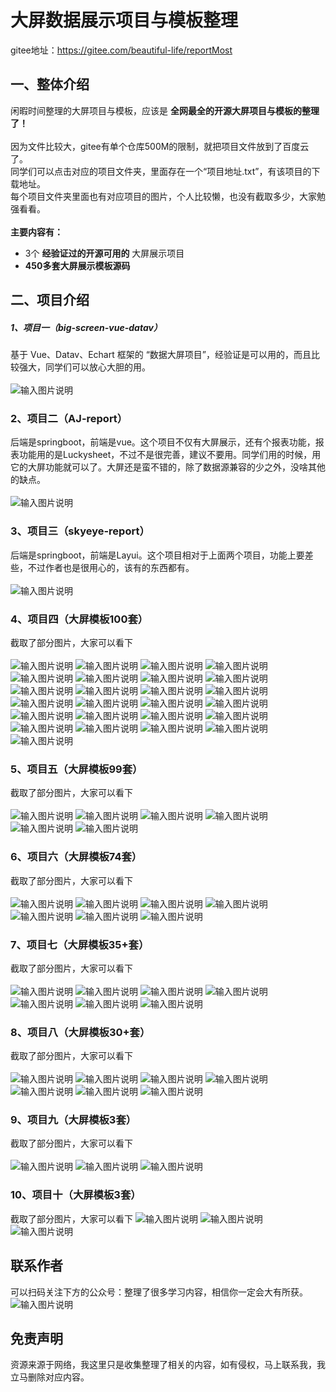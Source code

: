 # 大屏数据展示项目与模板整理

gitee地址：https://gitee.com/beautiful-life/reportMost

## 一、整体介绍
闲暇时间整理的大屏项目与模板，应该是 **全网最全的开源大屏项目与模板的整理了！** 
<br/> <br/> 
因为文件比较大，gitee有单个仓库500M的限制，就把项目文件放到了百度云了。
<br/> 
同学们可以点击对应的项目文件夹，里面存在一个“项目地址.txt”，有该项目的下载地址。
<br/> 
每个项目文件夹里面也有对应项目的图片，个人比较懒，也没有截取多少，大家勉强看看。
<br/> <br/> 
 **主要内容有：** 
- 3个 **经验证过的开源可用的** 大屏展示项目
-  **450多套大屏展示模板源码** 

## 二、项目介绍
##### 1、项目一（big-screen-vue-datav）
基于 Vue、Datav、Echart 框架的 “数据大屏项目”，经验证是可以用的，而且比较强大，同学们可以放心大胆的用。
<br/> <br/>
![输入图片说明](https://foruda.gitee.com/images/1661663039427952655/05260bc7_9092264.png "屏幕截图")

### 2、项目二（AJ-report）
后端是springboot，前端是vue。这个项目不仅有大屏展示，还有个报表功能，报表功能用的是Luckysheet，不过不是很完善，建议不要用。同学们用的时候，用它的大屏功能就可以了。大屏还是蛮不错的，除了数据源兼容的少之外，没啥其他的缺点。
<br/> <br/>
![输入图片说明](https://foruda.gitee.com/images/1661663313663230741/8a3d05ad_9092264.png "屏幕截图")

### 3、项目三（skyeye-report）
后端是springboot，前端是Layui。这个项目相对于上面两个项目，功能上要差些，不过作者也是很用心的，该有的东西都有。
<br/> <br/>
![输入图片说明](https://foruda.gitee.com/images/1661671340885498043/c4c2323a_9092264.png "屏幕截图")

### 4、项目四（大屏模板100套）
截取了部分图片，大家可以看下
<br/> <br/>
![输入图片说明](https://foruda.gitee.com/images/1661671433991132998/83a43c63_9092264.png "屏幕截图")
![输入图片说明](https://foruda.gitee.com/images/1661671431884760709/03531629_9092264.png "屏幕截图")
![输入图片说明](https://foruda.gitee.com/images/1661671432525323850/9cb05d1b_9092264.png "屏幕截图")
![输入图片说明](https://foruda.gitee.com/images/1661671434627464913/b238e384_9092264.png "屏幕截图")
![输入图片说明](https://foruda.gitee.com/images/1661671434164952523/99648c55_9092264.png "屏幕截图")
![输入图片说明](https://foruda.gitee.com/images/1661671432895696647/9ac9a6ef_9092264.png "屏幕截图")
![输入图片说明](https://foruda.gitee.com/images/1661671434693618072/8368f46f_9092264.png "屏幕截图")
![输入图片说明](https://foruda.gitee.com/images/1661671438037616452/8eb63675_9092264.png "屏幕截图")
![输入图片说明](https://foruda.gitee.com/images/1661671435752120366/4002b58e_9092264.png "屏幕截图")
![输入图片说明](https://foruda.gitee.com/images/1661671438242585434/8c7a359d_9092264.png "屏幕截图")
![输入图片说明](https://foruda.gitee.com/images/1661671436257211101/8cf95727_9092264.png "屏幕截图")
![输入图片说明](https://foruda.gitee.com/images/1661671437089695651/53a4e9a4_9092264.png "屏幕截图")
![输入图片说明](https://foruda.gitee.com/images/1661671439365212294/54afcf02_9092264.png "屏幕截图")
![输入图片说明](https://foruda.gitee.com/images/1661671438556488555/5a774fa5_9092264.png "屏幕截图")
![输入图片说明](https://foruda.gitee.com/images/1661671439493283244/dd0eb3e9_9092264.png "屏幕截图")
![输入图片说明](https://foruda.gitee.com/images/1661671440239152948/672ac08a_9092264.png "屏幕截图")
![输入图片说明](https://foruda.gitee.com/images/1661671441340810131/069d2eb6_9092264.png "屏幕截图")
![输入图片说明](https://foruda.gitee.com/images/1661671442679823043/62bdcec0_9092264.png "屏幕截图")
![输入图片说明](https://foruda.gitee.com/images/1661671441099261588/1216779b_9092264.png "屏幕截图")
![输入图片说明](https://foruda.gitee.com/images/1661671442463705862/41f87711_9092264.png "屏幕截图")
![输入图片说明](https://foruda.gitee.com/images/1661671441584545777/ae329ee9_9092264.png "屏幕截图")
![输入图片说明](https://foruda.gitee.com/images/1661671442326173342/9dd404b5_9092264.png "屏幕截图")
![输入图片说明](https://foruda.gitee.com/images/1661671444106967702/7cd43cbe_9092264.png "屏幕截图")
![输入图片说明](https://foruda.gitee.com/images/1661671444495082318/b625734a_9092264.png "屏幕截图")
![输入图片说明](https://foruda.gitee.com/images/1661671443826954076/e845df16_9092264.png "屏幕截图")

### 5、项目五（大屏模板99套）
截取了部分图片，大家可以看下
<br/> <br/>
![输入图片说明](05%E3%80%81%E5%A4%A7%E5%B1%8F%E6%A8%A1%E6%9D%BF%E3%80%9099%E5%A5%97%E3%80%91/%E5%9B%BE%E7%89%87/%E5%BE%AE%E4%BF%A1%E6%88%AA%E5%9B%BE_20220828121956.png)
![输入图片说明](05%E3%80%81%E5%A4%A7%E5%B1%8F%E6%A8%A1%E6%9D%BF%E3%80%9099%E5%A5%97%E3%80%91/%E5%9B%BE%E7%89%87/%E5%BE%AE%E4%BF%A1%E6%88%AA%E5%9B%BE_20220828121933.png)
![输入图片说明](05%E3%80%81%E5%A4%A7%E5%B1%8F%E6%A8%A1%E6%9D%BF%E3%80%9099%E5%A5%97%E3%80%91/%E5%9B%BE%E7%89%87/%E5%BE%AE%E4%BF%A1%E6%88%AA%E5%9B%BE_20220828121944.png)
![输入图片说明](05%E3%80%81%E5%A4%A7%E5%B1%8F%E6%A8%A1%E6%9D%BF%E3%80%9099%E5%A5%97%E3%80%91/%E5%9B%BE%E7%89%87/%E5%BE%AE%E4%BF%A1%E6%88%AA%E5%9B%BE_20220828122024.png)
![输入图片说明](05%E3%80%81%E5%A4%A7%E5%B1%8F%E6%A8%A1%E6%9D%BF%E3%80%9099%E5%A5%97%E3%80%91/%E5%9B%BE%E7%89%87/%E5%BE%AE%E4%BF%A1%E6%88%AA%E5%9B%BE_20220828122111.png)
![输入图片说明](05%E3%80%81%E5%A4%A7%E5%B1%8F%E6%A8%A1%E6%9D%BF%E3%80%9099%E5%A5%97%E3%80%91/%E5%9B%BE%E7%89%87/%E5%BE%AE%E4%BF%A1%E6%88%AA%E5%9B%BE_20220828122124.png)

### 6、项目六（大屏模板74套）
截取了部分图片，大家可以看下
<br/> <br/>
![输入图片说明](06%E3%80%81%E5%A4%A7%E5%B1%8F%E6%A8%A1%E6%9D%BF%E3%80%9074%E5%A5%97%E3%80%91/%E5%9B%BE%E7%89%87/11%E3%80%81%E6%A1%A3%E6%A1%88%E8%B6%85%E7%A7%91%E6%8A%80%E6%84%9F%E5%A4%A7%E5%B1%8F.png)
![输入图片说明](06%E3%80%81%E5%A4%A7%E5%B1%8F%E6%A8%A1%E6%9D%BF%E3%80%9074%E5%A5%97%E3%80%91/%E5%9B%BE%E7%89%87/1%E3%80%81%E5%8D%97%E6%96%B9%E8%BD%AF%E4%BB%B6%E8%A7%86%E9%A2%91%E7%9B%91%E6%8E%A7%E4%B8%AD%E5%BF%83.png)
![输入图片说明](06%E3%80%81%E5%A4%A7%E5%B1%8F%E6%A8%A1%E6%9D%BF%E3%80%9074%E5%A5%97%E3%80%91/%E5%9B%BE%E7%89%87/3%E3%80%81%E5%85%A8%E5%9B%BD%E9%9B%B6%E5%94%AE%E5%9B%BE%E4%B9%A6%E9%94%80%E5%94%AE%E6%95%B0%E6%8D%AE.png)
![输入图片说明](06%E3%80%81%E5%A4%A7%E5%B1%8F%E6%A8%A1%E6%9D%BF%E3%80%9074%E5%A5%97%E3%80%91/%E5%9B%BE%E7%89%87/4%E3%80%81%E7%89%A9%E6%B5%81%E4%BA%91%E6%95%B0%E6%8D%AE%E7%9C%8B%E6%9D%BF.png)
![输入图片说明](06%E3%80%81%E5%A4%A7%E5%B1%8F%E6%A8%A1%E6%9D%BF%E3%80%9074%E5%A5%97%E3%80%91/%E5%9B%BE%E7%89%87/5%E3%80%81%E6%95%B0%E6%8D%AE%E5%8F%AF%E8%A7%86%E5%8C%96%E9%A1%B5%E9%9D%A2%E8%AE%BE%E8%AE%A1.png)
![输入图片说明](06%E3%80%81%E5%A4%A7%E5%B1%8F%E6%A8%A1%E6%9D%BF%E3%80%9074%E5%A5%97%E3%80%91/%E5%9B%BE%E7%89%87/8%E3%80%81%E7%82%AB%E9%85%B7%E5%A4%A7%E5%B1%8F.png)
![输入图片说明](06%E3%80%81%E5%A4%A7%E5%B1%8F%E6%A8%A1%E6%9D%BF%E3%80%9074%E5%A5%97%E3%80%91/%E5%9B%BE%E7%89%87/9%E3%80%81%E5%BB%BA%E7%AD%91%E6%99%BA%E6%85%A7%E5%B7%A5%E5%9C%B0%E7%AE%A1%E6%8E%A7.png)

### 7、项目七（大屏模板35+套）
截取了部分图片，大家可以看下
<br/> <br/>
![输入图片说明](07%E3%80%81%E5%A4%A7%E5%B1%8F%E6%A8%A1%E6%9D%BF%E3%80%9035+%E5%A5%97%E3%80%91/%E5%9B%BE%E7%89%87/%E5%BE%AE%E4%BF%A1%E6%88%AA%E5%9B%BE_20220828113935.png)
![输入图片说明](07%E3%80%81%E5%A4%A7%E5%B1%8F%E6%A8%A1%E6%9D%BF%E3%80%9035+%E5%A5%97%E3%80%91/%E5%9B%BE%E7%89%87/%E5%BE%AE%E4%BF%A1%E6%88%AA%E5%9B%BE_20220828114005.png)
![输入图片说明](07%E3%80%81%E5%A4%A7%E5%B1%8F%E6%A8%A1%E6%9D%BF%E3%80%9035+%E5%A5%97%E3%80%91/%E5%9B%BE%E7%89%87/%E5%BE%AE%E4%BF%A1%E6%88%AA%E5%9B%BE_20220828114030.png)
![输入图片说明](07%E3%80%81%E5%A4%A7%E5%B1%8F%E6%A8%A1%E6%9D%BF%E3%80%9035+%E5%A5%97%E3%80%91/%E5%9B%BE%E7%89%87/%E5%BE%AE%E4%BF%A1%E6%88%AA%E5%9B%BE_20220828114127.png)
![输入图片说明](07%E3%80%81%E5%A4%A7%E5%B1%8F%E6%A8%A1%E6%9D%BF%E3%80%9035+%E5%A5%97%E3%80%91/%E5%9B%BE%E7%89%87/%E5%BE%AE%E4%BF%A1%E6%88%AA%E5%9B%BE_20220828114237.png)
![输入图片说明](07%E3%80%81%E5%A4%A7%E5%B1%8F%E6%A8%A1%E6%9D%BF%E3%80%9035+%E5%A5%97%E3%80%91/%E5%9B%BE%E7%89%87/%E5%BE%AE%E4%BF%A1%E6%88%AA%E5%9B%BE_20220828114300.png)
![输入图片说明](07%E3%80%81%E5%A4%A7%E5%B1%8F%E6%A8%A1%E6%9D%BF%E3%80%9035+%E5%A5%97%E3%80%91/%E5%9B%BE%E7%89%87/%E5%BE%AE%E4%BF%A1%E6%88%AA%E5%9B%BE_20220828114327.png)

### 8、项目八（大屏模板30+套）
截取了部分图片，大家可以看下
<br/> <br/>
![输入图片说明](08%E3%80%81%E5%A4%A7%E5%B1%8F%E6%A8%A1%E6%9D%BF%E3%80%9030+%E5%A5%97%E3%80%91/%E5%9B%BE%E7%89%87/%E5%BE%AE%E4%BF%A1%E6%88%AA%E5%9B%BE_20220828113437.png)
![输入图片说明](08%E3%80%81%E5%A4%A7%E5%B1%8F%E6%A8%A1%E6%9D%BF%E3%80%9030+%E5%A5%97%E3%80%91/%E5%9B%BE%E7%89%87/%E5%BE%AE%E4%BF%A1%E6%88%AA%E5%9B%BE_20220828113514.png)
![输入图片说明](08%E3%80%81%E5%A4%A7%E5%B1%8F%E6%A8%A1%E6%9D%BF%E3%80%9030+%E5%A5%97%E3%80%91/%E5%9B%BE%E7%89%87/%E5%BE%AE%E4%BF%A1%E6%88%AA%E5%9B%BE_20220828113540.png)
![输入图片说明](08%E3%80%81%E5%A4%A7%E5%B1%8F%E6%A8%A1%E6%9D%BF%E3%80%9030+%E5%A5%97%E3%80%91/%E5%9B%BE%E7%89%87/%E5%BE%AE%E4%BF%A1%E6%88%AA%E5%9B%BE_20220828113607.png)
![输入图片说明](08%E3%80%81%E5%A4%A7%E5%B1%8F%E6%A8%A1%E6%9D%BF%E3%80%9030+%E5%A5%97%E3%80%91/%E5%9B%BE%E7%89%87/%E5%BE%AE%E4%BF%A1%E6%88%AA%E5%9B%BE_20220828113631.png)
![输入图片说明](08%E3%80%81%E5%A4%A7%E5%B1%8F%E6%A8%A1%E6%9D%BF%E3%80%9030+%E5%A5%97%E3%80%91/%E5%9B%BE%E7%89%87/%E5%BE%AE%E4%BF%A1%E6%88%AA%E5%9B%BE_20220828113645.png)
![输入图片说明](08%E3%80%81%E5%A4%A7%E5%B1%8F%E6%A8%A1%E6%9D%BF%E3%80%9030+%E5%A5%97%E3%80%91/%E5%9B%BE%E7%89%87/%E5%BE%AE%E4%BF%A1%E6%88%AA%E5%9B%BE_20220828113706.png)

### 9、项目九（大屏模板3套）
截取了部分图片，大家可以看下
<br/> <br/>
![输入图片说明](09%E3%80%81%E5%A4%A7%E5%B1%8F%E6%A8%A1%E6%9D%BF%E3%80%903%E5%A5%97%E3%80%91/%E5%9B%BE%E7%89%87/20190621142010866.png)
![输入图片说明](09%E3%80%81%E5%A4%A7%E5%B1%8F%E6%A8%A1%E6%9D%BF%E3%80%903%E5%A5%97%E3%80%91/%E5%9B%BE%E7%89%87/20190918220813794.png)
![输入图片说明](09%E3%80%81%E5%A4%A7%E5%B1%8F%E6%A8%A1%E6%9D%BF%E3%80%903%E5%A5%97%E3%80%91/%E5%9B%BE%E7%89%87/20190918222401610.png)

### 10、项目十（大屏模板3套）
截取了部分图片，大家可以看下
![输入图片说明](10%E3%80%81%E5%A4%A7%E5%B1%8F%E6%A8%A1%E6%9D%BF%E3%80%903%E5%A5%97%E3%80%91/%E5%9B%BE%E7%89%87/%E5%BE%AE%E4%BF%A1%E6%88%AA%E5%9B%BE_20220828091426.png)
![输入图片说明](10%E3%80%81%E5%A4%A7%E5%B1%8F%E6%A8%A1%E6%9D%BF%E3%80%903%E5%A5%97%E3%80%91/%E5%9B%BE%E7%89%87/%E5%BE%AE%E4%BF%A1%E6%88%AA%E5%9B%BE_20220828091520.png)
![输入图片说明](10%E3%80%81%E5%A4%A7%E5%B1%8F%E6%A8%A1%E6%9D%BF%E3%80%903%E5%A5%97%E3%80%91/%E5%9B%BE%E7%89%87/%E5%BE%AE%E4%BF%A1%E6%88%AA%E5%9B%BE_20220828091532.png)

## 联系作者
可以扫码关注下方的公众号：整理了很多学习内容，相信你一定会大有所获。
<br/>
![输入图片说明](02%E3%80%81%E5%A4%A7%E5%B1%8F%E9%A1%B9%E7%9B%AE%E3%80%90AJ-report%E3%80%91/qrcode_for_gh_b513d54f3369_258.jpg)

## 免责声明
资源来源于网络，我这里只是收集整理了相关的内容，如有侵权，马上联系我，我立马删除对应内容。
